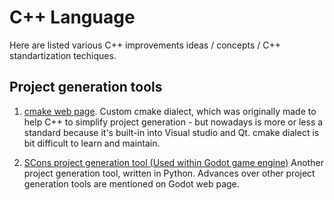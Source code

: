 # C++ Language

Here are listed various C++ improvements ideas / concepts / C++ standartization techiques.

## Project generation tools

1. [cmake web page](https://cmake.org/). Custom cmake dialect, which was originally made to help C++ to simplify project generation - but nowadays is more or less 
a standard because it's built-in into Visual studio and Qt. cmake dialect is bit difficult to learn and maintain.

2. [SCons project generation tool (Used within Godot game engine)](https://docs.godotengine.org/en/stable/development/compiling/introduction_to_the_buildsystem.html) Another project generation tool, written in Python. Advances over other project generation tools are mentioned on Godot web page.

